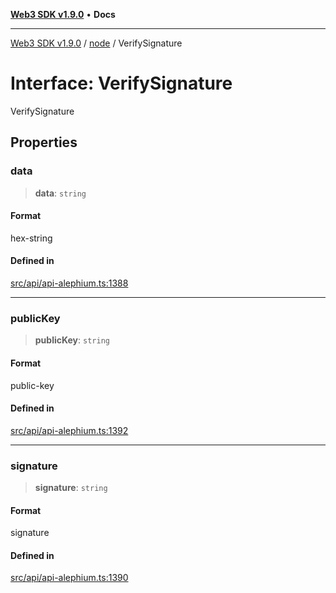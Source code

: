 [**Web3 SDK v1.9.0**](../../../README.md) • **Docs**

***

[Web3 SDK v1.9.0](../../../globals.md) / [node](../README.md) / VerifySignature

# Interface: VerifySignature

VerifySignature

## Properties

### data

> **data**: `string`

#### Format

hex-string

#### Defined in

[src/api/api-alephium.ts:1388](https://github.com/Mystic-Nayy/alephium-web3/blob/ee41f5e0e7d7fb0b155fe62f05b2ac03772895ca/packages/web3/src/api/api-alephium.ts#L1388)

***

### publicKey

> **publicKey**: `string`

#### Format

public-key

#### Defined in

[src/api/api-alephium.ts:1392](https://github.com/Mystic-Nayy/alephium-web3/blob/ee41f5e0e7d7fb0b155fe62f05b2ac03772895ca/packages/web3/src/api/api-alephium.ts#L1392)

***

### signature

> **signature**: `string`

#### Format

signature

#### Defined in

[src/api/api-alephium.ts:1390](https://github.com/Mystic-Nayy/alephium-web3/blob/ee41f5e0e7d7fb0b155fe62f05b2ac03772895ca/packages/web3/src/api/api-alephium.ts#L1390)
